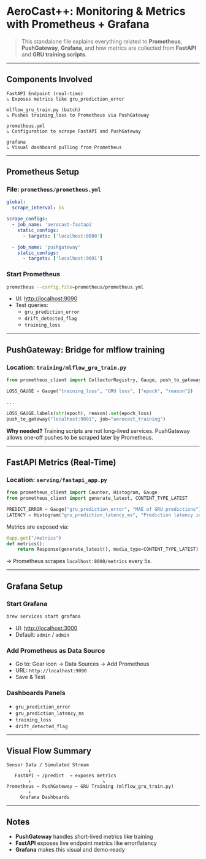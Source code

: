 # AeroCast++: Monitoring & Metrics with Prometheus + Grafana

> This standalone file explains everything related to **Prometheus**, **PushGateway**, **Grafana**, and how metrics are collected from **FastAPI** and **GRU training scripts**.

---

## Components Involved

```
FastAPI Endpoint (real-time)
↳ Exposes metrics like gru_prediction_error

mlflow_gru_train.py (batch)
↳ Pushes training_loss to Prometheus via PushGateway

prometheus.yml
↳ Configuration to scrape FastAPI and PushGateway

grafana
↳ Visual dashboard pulling from Prometheus
```

---

## Prometheus Setup

### File: `prometheus/prometheus.yml`

```yaml
global:
  scrape_interval: 5s

scrape_configs:
  - job_name: 'aerocast-fastapi'
    static_configs:
      - targets: ['localhost:8000']

  - job_name: 'pushgateway'
    static_configs:
      - targets: ['localhost:9091']
```

### Start Prometheus

```bash
prometheus --config.file=prometheus/prometheus.yml
```

- UI: [http://localhost:9090](http://localhost:9090)
- Test queries:
  - `gru_prediction_error`
  - `drift_detected_flag`
  - `training_loss`

---

## PushGateway: Bridge for mlflow training

### Location: `training/mlflow_gru_train.py`

```python
from prometheus_client import CollectorRegistry, Gauge, push_to_gateway

LOSS_GAUGE = Gauge("training_loss", "GRU loss", ["epoch", "reason"])

...

LOSS_GAUGE.labels(str(epoch), reason).set(epoch_loss)
push_to_gateway("localhost:9091", job="aerocast_training")
```

**Why needed?** Training scripts are not long-lived services. PushGateway allows one-off pushes to be scraped later by Prometheus.

---

## FastAPI Metrics (Real-Time)

### Location: `serving/fastapi_app.py`

```python
from prometheus_client import Counter, Histogram, Gauge
from prometheus_client import generate_latest, CONTENT_TYPE_LATEST

PREDICT_ERROR = Gauge("gru_prediction_error", "MAE of GRU predictions")
LATENCY = Histogram("gru_prediction_latency_ms", "Prediction latency in ms")
```

Metrics are exposed via:

```python
@app.get("/metrics")
def metrics():
    return Response(generate_latest(), media_type=CONTENT_TYPE_LATEST)
```

→ Prometheus scrapes `localhost:8000/metrics` every 5s.

---

## Grafana Setup

### Start Grafana

```bash
brew services start grafana
```

- UI: [http://localhost:3000](http://localhost:3000)
- Default: `admin` / `admin`

### Add Prometheus as Data Source

- Go to: Gear icon → Data Sources → Add Prometheus
- URL: `http://localhost:9090`
- Save & Test

### Dashboards Panels

- `gru_prediction_error`
- `gru_prediction_latency_ms`
- `training_loss`
- `drift_detected_flag`

---

## Visual Flow Summary

```
Sensor Data / Simulated Stream
        ↓
   FastAPI → /predict  → exposes metrics
        ↓                          ↘
Prometheus ← PushGateway ← GRU Training (mlflow_gru_train.py)
        ↓
     Grafana Dashboards
```

---

## Notes

- **PushGateway** handles short-lived metrics like training
- **FastAPI** exposes live endpoint metrics like error/latency
- **Grafana** makes this visual and demo-ready

